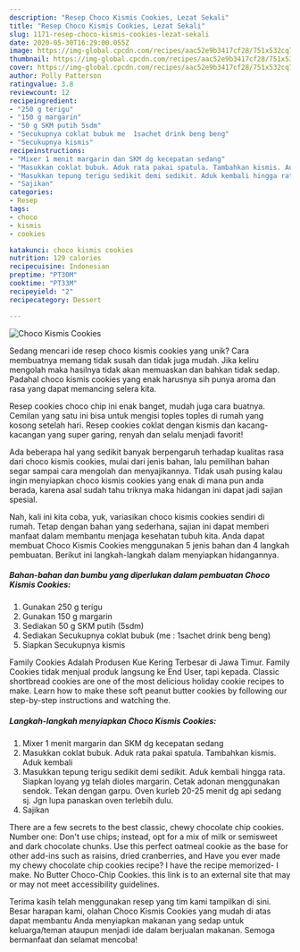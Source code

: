 ```yaml
---
description: "Resep Choco Kismis Cookies, Lezat Sekali"
title: "Resep Choco Kismis Cookies, Lezat Sekali"
slug: 1171-resep-choco-kismis-cookies-lezat-sekali
date: 2020-05-30T16:29:00.055Z
image: https://img-global.cpcdn.com/recipes/aac52e9b3417cf28/751x532cq70/choco-kismis-cookies-foto-resep-utama.jpg
thumbnail: https://img-global.cpcdn.com/recipes/aac52e9b3417cf28/751x532cq70/choco-kismis-cookies-foto-resep-utama.jpg
cover: https://img-global.cpcdn.com/recipes/aac52e9b3417cf28/751x532cq70/choco-kismis-cookies-foto-resep-utama.jpg
author: Polly Patterson
ratingvalue: 3.8
reviewcount: 12
recipeingredient:
- "250 g terigu"
- "150 g margarin"
- "50 g SKM putih 5sdm"
- "Secukupnya coklat bubuk me  1sachet drink beng beng"
- "Secukupnya kismis"
recipeinstructions:
- "Mixer 1 menit margarin dan SKM dg kecepatan sedang"
- "Masukkan coklat bubuk. Aduk rata pakai spatula. Tambahkan kismis. Aduk kembali"
- "Masukkan tepung terigu sedikit demi sedikit. Aduk kembali hingga rata. Siapkan loyang yg telah dioles margarin. Cetak adonan menggunakan sendok. Tekan dengan garpu. Oven kurleb 20-25 menit dg api sedang sj. Jgn lupa panaskan oven terlebih dulu."
- "Sajikan"
categories:
- Resep
tags:
- choco
- kismis
- cookies

katakunci: choco kismis cookies 
nutrition: 129 calories
recipecuisine: Indonesian
preptime: "PT30M"
cooktime: "PT33M"
recipeyield: "2"
recipecategory: Dessert

---
```



![Choco Kismis Cookies](https://img-global.cpcdn.com/recipes/aac52e9b3417cf28/751x532cq70/choco-kismis-cookies-foto-resep-utama.jpg)

Sedang mencari ide resep choco kismis cookies yang unik? Cara membuatnya memang tidak susah dan tidak juga mudah. Jika keliru mengolah maka hasilnya tidak akan memuaskan dan bahkan tidak sedap. Padahal choco kismis cookies yang enak harusnya sih punya aroma dan rasa yang dapat memancing selera kita.

Resep cookies choco chip ini enak banget, mudah juga cara buatnya. Cemilan yang satu ini bisa untuk mengisi toples toples di rumah yang kosong setelah hari. Resep cookies coklat dengan kismis dan kacang-kacangan yang super garing, renyah dan selalu menjadi favorit!

Ada beberapa hal yang sedikit banyak berpengaruh terhadap kualitas rasa dari choco kismis cookies, mulai dari jenis bahan, lalu pemilihan bahan segar sampai cara mengolah dan menyajikannya. Tidak usah pusing kalau ingin menyiapkan choco kismis cookies yang enak di mana pun anda berada, karena asal sudah tahu triknya maka hidangan ini dapat jadi sajian spesial.


Nah, kali ini kita coba, yuk, variasikan choco kismis cookies sendiri di rumah. Tetap dengan bahan yang sederhana, sajian ini dapat memberi manfaat dalam membantu menjaga kesehatan tubuh kita. Anda dapat membuat Choco Kismis Cookies menggunakan 5 jenis bahan dan 4 langkah pembuatan. Berikut ini langkah-langkah dalam menyiapkan hidangannya.

<!--inarticleads1-->

##### Bahan-bahan dan bumbu yang diperlukan dalam pembuatan Choco Kismis Cookies:

1. Gunakan 250 g terigu
1. Gunakan 150 g margarin
1. Sediakan 50 g SKM putih (5sdm)
1. Sediakan Secukupnya coklat bubuk (me : 1sachet drink beng beng)
1. Siapkan Secukupnya kismis


Family Cookies Adalah Produsen Kue Kering Terbesar di Jawa Timur. Family Cookies tidak menjual produk langsung ke End User, tapi kepada. Classic shortbread cookies are one of the most delicious holiday cookie recipes to make. Learn how to make these soft peanut butter cookies by following our step-by-step instructions and watching the. 

<!--inarticleads2-->

##### Langkah-langkah menyiapkan Choco Kismis Cookies:

1. Mixer 1 menit margarin dan SKM dg kecepatan sedang
1. Masukkan coklat bubuk. Aduk rata pakai spatula. Tambahkan kismis. Aduk kembali
1. Masukkan tepung terigu sedikit demi sedikit. Aduk kembali hingga rata. Siapkan loyang yg telah dioles margarin. Cetak adonan menggunakan sendok. Tekan dengan garpu. Oven kurleb 20-25 menit dg api sedang sj. Jgn lupa panaskan oven terlebih dulu.
1. Sajikan


There are a few secrets to the best classic, chewy chocolate chip cookies. Number one: Don&#39;t use chips; instead, opt for a mix of milk or semisweet and dark chocolate chunks. Use this perfect oatmeal cookie as the base for other add-ins such as raisins, dried cranberries, and Have you ever made my chewy chocolate chip cookies recipe? I have the recipe memorized- I make. No Butter Choco-Chip Cookies. this link is to an external site that may or may not meet accessibility guidelines. 

Terima kasih telah menggunakan resep yang tim kami tampilkan di sini. Besar harapan kami, olahan Choco Kismis Cookies yang mudah di atas dapat membantu Anda menyiapkan makanan yang sedap untuk keluarga/teman ataupun menjadi ide dalam berjualan makanan. Semoga bermanfaat dan selamat mencoba!
